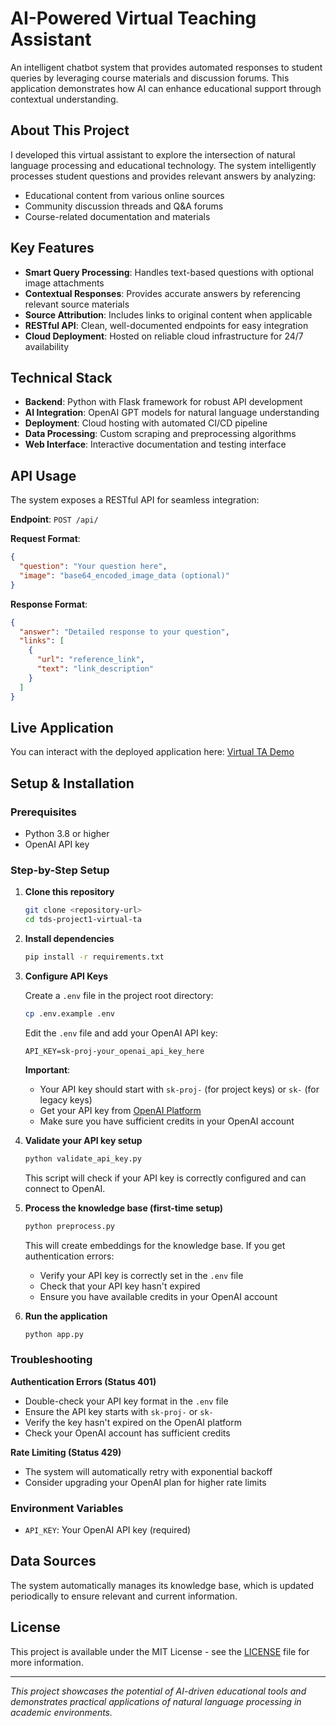 # AI-Powered Virtual Teaching Assistant

An intelligent chatbot system that provides automated responses to student queries by leveraging course materials and discussion forums. This application demonstrates how AI can enhance educational support through contextual understanding.

## About This Project

I developed this virtual assistant to explore the intersection of natural language processing and educational technology. The system intelligently processes student questions and provides relevant answers by analyzing:

- Educational content from various online sources
- Community discussion threads and Q&A forums
- Course-related documentation and materials

## Key Features

- **Smart Query Processing**: Handles text-based questions with optional image attachments
- **Contextual Responses**: Provides accurate answers by referencing relevant source materials
- **Source Attribution**: Includes links to original content when applicable
- **RESTful API**: Clean, well-documented endpoints for easy integration
- **Cloud Deployment**: Hosted on reliable cloud infrastructure for 24/7 availability

## Technical Stack

- **Backend**: Python with Flask framework for robust API development
- **AI Integration**: OpenAI GPT models for natural language understanding
- **Deployment**: Cloud hosting with automated CI/CD pipeline
- **Data Processing**: Custom scraping and preprocessing algorithms
- **Web Interface**: Interactive documentation and testing interface

## API Usage

The system exposes a RESTful API for seamless integration:

**Endpoint**: `POST /api/`

**Request Format**:
```json
{
  "question": "Your question here",
  "image": "base64_encoded_image_data (optional)"
}
```

**Response Format**:
```json
{
  "answer": "Detailed response to your question",
  "links": [
    {
      "url": "reference_link",
      "text": "link_description"
    }
  ]
}
```

## Live Application

You can interact with the deployed application here: [Virtual TA Demo](https://tds-project1-virtual-ta-hbpl.onrender.com/docs)

## Setup & Installation

### Prerequisites
- Python 3.8 or higher
- OpenAI API key

### Step-by-Step Setup

1. **Clone this repository**
   ```bash
   git clone <repository-url>
   cd tds-project1-virtual-ta
   ```

2. **Install dependencies**
   ```bash
   pip install -r requirements.txt
   ```

3. **Configure API Keys**
   
   Create a `.env` file in the project root directory:
   ```bash
   cp .env.example .env
   ```
   
   Edit the `.env` file and add your OpenAI API key:
   ```
   API_KEY=sk-proj-your_openai_api_key_here
   ```
   
   **Important**: 
   - Your API key should start with `sk-proj-` (for project keys) or `sk-` (for legacy keys)
   - Get your API key from [OpenAI Platform](https://platform.openai.com/api-keys)
   - Make sure you have sufficient credits in your OpenAI account

4. **Validate your API key setup**
   ```bash
   python validate_api_key.py
   ```
   
   This script will check if your API key is correctly configured and can connect to OpenAI.

5. **Process the knowledge base (first-time setup)**
   ```bash
   python preprocess.py
   ```
   
   This will create embeddings for the knowledge base. If you get authentication errors:
   - Verify your API key is correctly set in the `.env` file
   - Check that your API key hasn't expired
   - Ensure you have available credits in your OpenAI account

6. **Run the application**
   ```bash
   python app.py
   ```

### Troubleshooting

**Authentication Errors (Status 401)**
- Double-check your API key format in the `.env` file
- Ensure the API key starts with `sk-proj-` or `sk-`
- Verify the key hasn't expired on the OpenAI platform
- Check your OpenAI account has sufficient credits

**Rate Limiting (Status 429)**
- The system will automatically retry with exponential backoff
- Consider upgrading your OpenAI plan for higher rate limits

### Environment Variables

- `API_KEY`: Your OpenAI API key (required)

## Data Sources

The system automatically manages its knowledge base, which is updated periodically to ensure relevant and current information.

## License

This project is available under the MIT License - see the [LICENSE](LICENSE) file for more information.

---

*This project showcases the potential of AI-driven educational tools and demonstrates practical applications of natural language processing in academic environments.*
